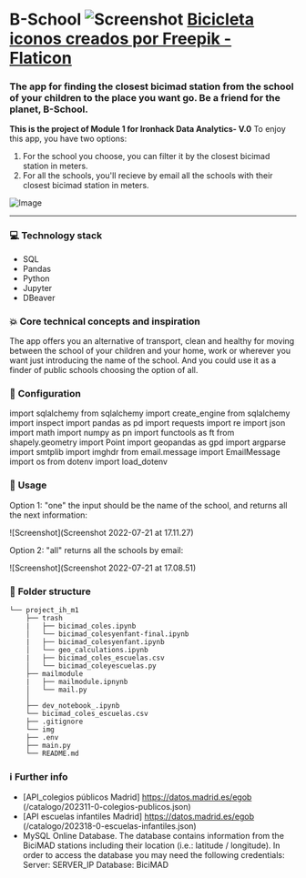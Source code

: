 # **B-School** ![Screenshot](estacionamiento-de-bicicletas.png) <a href="https://www.flaticon.es/iconos-gratis/bicicleta" title="bicicleta iconos">Bicicleta iconos creados por Freepik - Flaticon</a>

### The app for finding the closest bicimad station from the school of your children to the place you want go. Be a friend for the planet, B-School.
**This is the project of Module 1 for Ironhack Data Analytics- V.0**
To enjoy this app, you have two options:
1. For the school you choose, you can filter it by the closest bicimad station in meters.
2. For all the schools, you'll recieve by email all the schools with their closest bicimad station in meters.

![Image](https://www.madridhappypeople.com/wp-content/uploads/2016/10/bicimad-1.jpg)

---

### :computer: **Technology stack**
- SQL
- Pandas
- Python
- Jupyter
- DBeaver

### :boom: **Core technical concepts and inspiration**
The app offers you an alternative of transport, clean and healthy for moving between the school of your children and your home, work or wherever you want just introducing the name of the school. And you could use it as a finder of public schools choosing the option of all.

### :wrench: **Configuration**
import sqlalchemy
from sqlalchemy import create_engine
from sqlalchemy import inspect
import pandas as pd
import requests
import re
import json
import math
import numpy as pn
import functools as ft
from shapely.geometry import Point
import geopandas as gpd
import argparse
import smtplib
import imghdr
from email.message import EmailMessage
import os
from dotenv import load_dotenv

### :see_no_evil: **Usage**
Option 1: "one" the input should be the name of the school, and returns all the next information:

![Screenshot](Screenshot 2022-07-21 at 17.11.27)

Option 2: "all" returns all the schools by email:

![Screenshot](Screenshot 2022-07-21 at 17.08.51)


### :file_folder: **Folder structure**
```
└── project_ih_m1
    ├── trash
    |   ├── bicimad_coles.ipynb
    │   └── bicimad_colesyenfant-final.ipynb
    |   ├── bicimad_colesyenfant.ipynb
    │   └── geo_calculations.ipynb
    |   ├── bicimad_coles_escuelas.csv
    │   └── bicimad_coleyescuelas.py
    ├── mailmodule
    |   ├── mailmodule.ipnynb
    │   └── mail.py
    │
    ├── dev_notebook_.ipynb
    └── bicimad_coles_escuelas.csv
    ├── .gitignore
    └── img
    ├── .env
    ├── main.py
    └── README.md
``` 

### :information_source: **Further info**
- [API_colegios públicos Madrid] https://datos.madrid.es/egob (/catalogo/202311-0-colegios-publicos.json)
- [API escuelas infantiles Madrid] https://datos.madrid.es/egob (/catalogo/202318-0-escuelas-infantiles.json)
- MySQL Online Database. The database contains information from the BiciMAD stations including their location (i.e.: latitude / longitude). In order to access the database you may need the following credentials:
Server:        SERVER_IP
Database:      BiciMAD



